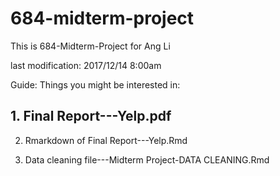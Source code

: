 # 684-midterm-project
This is 684-Midterm-Project for Ang Li

last modification: 2017/12/14 8:00am

Guide: 
  Things you might be interested in: 
## 1. Final Report---Yelp.pdf
  
   2. Rmarkdown of Final Report---Yelp.Rmd
  
   3. Data cleaning file---Midterm Project-DATA CLEANING.Rmd
